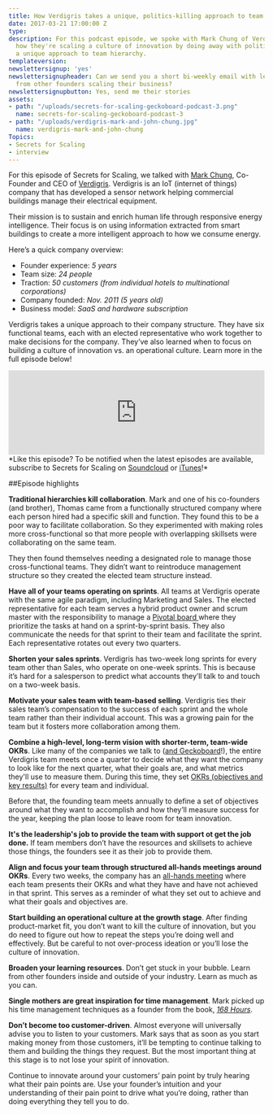```yaml
---
title: How Verdigris takes a unique, politics-killing approach to team hierarchy [Podcast]
date: 2017-03-21 17:00:00 Z
type: 
description: For this podcast episode, we spoke with Mark Chung of Verdigris about
  how they're scaling a culture of innovation by doing away with politics and taking
  a unique approach to team hierarchy.
templateversion: 
newslettersignup: 'yes'
newslettersignupheader: Can we send you a short bi-weekly email with lessons learned
  from other founders scaling their business?
newslettersignupbutton: Yes, send me their stories
assets:
- path: "/uploads/secrets-for-scaling-geckoboard-podcast-3.png"
  name: secrets-for-scaling-geckoboard-podcast-3
- path: "/uploads/verdigris-mark-and-john-chung.jpg"
  name: verdigris-mark-and-john-chung
Topics:
- Secrets for Scaling
- interview
---
```


For this episode of Secrets for Scaling, we talked with <a href="https://twitter.com/mychung" target="_blank">Mark Chung</a>, Co-Founder and CEO of <a href="http://verdigris.co//" target="_blank">Verdigris</a>. Verdigris is an IoT (internet of things) company that has developed a sensor network helping commercial buildings manage their electrical equipment. 

Their mission is to sustain and enrich human life through responsive energy intelligence. Their focus is on using information extracted from smart buildings to create a more intelligent approach to how we consume energy.

Here’s a quick company overview: 
* Founder experience: *5 years*
* Team size: *24 people*
* Traction: *50 customers (from individual hotels to multinational corporations)*
* Company founded: *Nov. 2011 (5 years old)*
* Business model: *SaaS and hardware subscription*

Verdigris takes a unique approach to their company structure. They have six functional teams, each with an elected representative who work together to make decisions for the company. They’ve also learned when to focus on building a culture of innovation vs. an operational culture. Learn more in the full episode below! 

<iframe width="100%" height="166" scrolling="no" frameborder="no" src="https://w.soundcloud.com/player/?url=https%3A//api.soundcloud.com/tracks/313638923&amp;color=ff5500&amp;auto_play=false&amp;hide_related=false&amp;show_comments=true&amp;show_user=true&amp;show_reposts=false"></iframe> 
<br>
*Like this episode? To be notified when the latest episodes are available, subscribe to Secrets for Scaling on <a href="https://soundcloud.com/geckoboard" target="_blank">Soundcloud</a> or <a href="https://itunes.apple.com/us/podcast/secrets-for-scaling/id1178675789?mt=2" target="_blank">iTunes</a>!* 

##Episode highlights

**Traditional hierarchies kill collaboration**. Mark and one of his co-founders (and brother), Thomas came from a functionally structured company where each person hired had a specific skill and function. They found this to be a poor way to facilitate collaboration. So they experimented with making roles more cross-functional so that more people with overlapping skillsets were collaborating on the same team. 

They then found themselves needing a designated role to manage those cross-functional teams. They didn’t want to reintroduce management structure so they created the elected team structure instead. 

**Have all of your teams operating on sprints**. All teams at Verdigris operate with the same agile paradigm, including Marketing and Sales. The elected representative for each team serves a hybrid product owner and scrum master with the responsibility to manage a <a href="https://pivotal.io/tracker" target="_blank">Pivotal board </a> where they prioritize the tasks at hand on a sprint-by-sprint basis. They also communicate the needs for that sprint to their team and facilitate the sprint. Each representative rotates out every two quarters. 

**Shorten your sales sprints**. Verdigris has two-week long sprints for every team other than Sales, who operate on one-week sprints. This is because it’s hard for a salesperson to predict what accounts they’ll talk to and touch on a two-week basis. 

**Motivate your sales team with team-based selling**. Verdigris ties their sales team’s compensation to the success of each sprint and the whole team rather than their individual account. This was a growing pain for the team but it fosters more collaboration among them. 

**Combine a high-level, long-term vision with shorter-term, team-wide OKRs**. Like many of the companies we talk to (<a href="https://medium.com/geckoboard-under-the-hood/6-tips-for-setting-okrs-with-your-team-and-other-lessons-we-learned-9ce8a7c1568c#.yf127n2hp" target="_blank">and Geckoboard</a>!), the entire Verdigris team meets once a quarter to decide what they want the company to look like for the next quarter, what their goals are, and what metrics they'll use to measure them. During this time, they set <a href="https://www.geckoboard.com/blog/okrs-objectives-and-key-results/" target="_blank">OKRs (objectives and key results)</a> for every team and individual. 

Before that, the founding team meets annually to define a set of objectives around what they want to accomplish and how they’ll measure success for the year, keeping the plan loose to leave room for team innovation. 

**It's the leadership's job to provide the team with support ot get the job done.** If team members don’t have the resources and skillsets to achieve those things, the founders see it as their job to provide them. 

**Align and focus your team through structured all-hands meetings around OKRs**. Every two weeks, the company has an <a href="https://www.geckoboard.com/blog/tips-from-ceos-all-hands-meetings-agenda-template/" target="_blank">all-hands meeting</a> where each team presents their OKRs and what they have and have not achieved in that sprint. This serves as a reminder of what they set out to achieve and what their goals and objectives are.  

**Start building an operational culture at the growth stage**. After finding product-market fit, you don’t want to kill the culture of innovation, but you do need to figure out how to repeat the steps you’re doing well and effectively. But be careful to not over-process ideation or you’ll lose the culture of innovation. 

**Broaden your learning resources**. Don’t get stuck in your bubble. Learn from other founders inside and outside of your industry. Learn as much as you can. 

**Single mothers are great inspiration for time management**. Mark picked up his time management techniques as a founder from the book, <a href="http://lauravanderkam.com/books/168-hours/" target="_blank">*168 Hours*</a>. 

**Don’t become too customer-driven**. Almost everyone will universally advise you to listen to your customers. Mark says that as soon as you start making money from those customers, it’ll be tempting to continue talking to them and building the things they request. But the most important thing at this stage is to not lose your spirit of innovation. 

Continue to innovate around your customers’ pain point by truly hearing what their pain points are. Use your founder’s intuition and your understanding of their pain point to drive what you’re doing, rather than doing everything they tell you to do.
